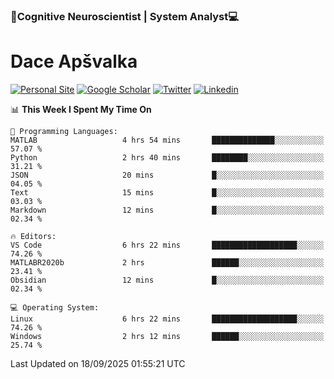 ### 🧠Cognitive Neuroscientist | System Analyst💻
# Dace Apšvalka

[![Personal Site](https://img.shields.io/badge/website-teal?style=for-the-badge&logo=About.me&logoColor=white)](https://dcdace.net/)
[![Google Scholar](https://img.shields.io/badge/Scholar-yellow?style=for-the-badge&logo=googlescholar&logoColor=ffffff)](https://scholar.google.com/citations?hl=en&user=W8q0HBkAAAAJ&view_op=list_works&sortby=pubdate)
[![Twitter](https://img.shields.io/badge/Twitter-1DA1F2?logo=twitter&logoColor=white&style=for-the-badge)](https://twitter.com/dcdace)
[![Linkedin](https://img.shields.io/badge/linkedin-0077B5?logo=linkedin&logoColor=white&style=for-the-badge)](https://www.linkedin.com/in/dace-apsvalka/)

<!--
[![Dace's wakatime stats](https://github-readme-stats.vercel.app/api/wakatime?username=dcdace&theme=react&layout=compact&custom_title=Coding+past+7+days&v=2)](https://github.com/dcdace/dcdace)


[![github](https://img.shields.io/github/followers/dcdace?logo=github&style=plastic)](https://github.com/dcdace?tab=followers "GitHub followers")
[![wakatime](https://wakatime.com/badge/user/6e7556d3-b1db-4eef-a7e8-9bad735fc27e.svg?style=plastic?v=2)](https://wakatime.com/@6e7556d3-b1db-4eef-a7e8-9bad735fc27e "Total time coded since Feb 28 2022")

[![twitter](https://img.shields.io/twitter/follow/dcdace?label=followers&logo=twitter&color=%23007ec6&style=plastic)](https://twitter.com/dcdace "Twitter followers")

[![Dace's languages](https://github-readme-stats-one-nu-13.vercel.app/api/top-langs/?username=dcdace&langs_count=10&theme=nord&layout=compact)](https://github.com/anuraghazra/github-readme-stats) 
[![Dace's GitHub stats](https://github-readme-stats-one-nu-13.vercel.app/api?username=dcdace&theme=dracula&hide=prs,issues&count_private=true&show_icons=true&hide_rank=true&include_all_commits=true&hide_title=false&custom_title=GitHub+Stats)](https://github.com/anuraghazra/github-readme-stats)
-->

<!--START_SECTION:waka-->
📊 **This Week I Spent My Time On** 

```text
💬 Programming Languages: 
MATLAB                   4 hrs 54 mins       ██████████████░░░░░░░░░░░   57.07 % 
Python                   2 hrs 40 mins       ████████░░░░░░░░░░░░░░░░░   31.21 % 
JSON                     20 mins             █░░░░░░░░░░░░░░░░░░░░░░░░   04.05 % 
Text                     15 mins             █░░░░░░░░░░░░░░░░░░░░░░░░   03.03 % 
Markdown                 12 mins             █░░░░░░░░░░░░░░░░░░░░░░░░   02.34 % 

🔥 Editors: 
VS Code                  6 hrs 22 mins       ███████████████████░░░░░░   74.26 % 
MATLABR2020b             2 hrs               ██████░░░░░░░░░░░░░░░░░░░   23.41 % 
Obsidian                 12 mins             █░░░░░░░░░░░░░░░░░░░░░░░░   02.34 % 

💻 Operating System: 
Linux                    6 hrs 22 mins       ███████████████████░░░░░░   74.26 % 
Windows                  2 hrs 12 mins       ██████░░░░░░░░░░░░░░░░░░░   25.74 % 
```


 Last Updated on 18/09/2025 01:55:21 UTC
<!--END_SECTION:waka-->

